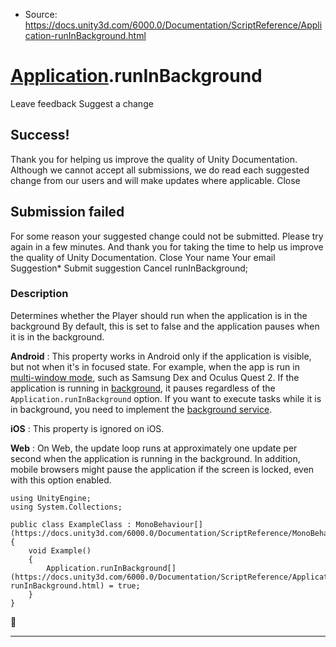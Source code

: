 * Source: https://docs.unity3d.com/6000.0/Documentation/ScriptReference/Application-runInBackground.html

#  [Application](https://docs.unity3d.com/6000.0/Documentation/ScriptReference/Application.html).runInBackground
Leave feedback
Suggest a change
## Success!
Thank you for helping us improve the quality of Unity Documentation. Although we cannot accept all submissions, we do read each suggested change from our users and will make updates where applicable.
Close
## Submission failed
For some reason your suggested change could not be submitted. Please <a>try again</a> in a few minutes. And thank you for taking the time to help us improve the quality of Unity Documentation.
Close
Your name Your email Suggestion* Submit suggestion
Cancel
runInBackground; 
### Description
Determines whether the Player should run when the application is in the background
By default, this is set to false and the application pauses when it is in the background.  
  
**Android** : This property works in Android only if the application is visible, but not when it's in focused state. For example, when the app is run in [ multi-window mode](https://developer.android.com/reference/android/app/Activity.html#isInMultiWindowMode\(\)), such as Samsung Dex and Oculus Quest 2. If the application is running in [background](https://developer.android.com/guide/background), it pauses regardless of the `Application.runInBackground` option. If you want to execute tasks while it is in background, you need to implement the [background service](https://developer.android.com/training/run-background-service/create-service).  
  
**iOS** : This property is ignored on iOS.  
  
**Web** : On Web, the update loop runs at approximately one update per second when the application is running in the background. In addition, mobile browsers might pause the application if the screen is locked, even with this option enabled.
```
using UnityEngine;
using System.Collections;  
  
public class ExampleClass : MonoBehaviour[](https://docs.unity3d.com/6000.0/Documentation/ScriptReference/MonoBehaviour.html) 
{
    void Example() 
    {
        Application.runInBackground[](https://docs.unity3d.com/6000.0/Documentation/ScriptReference/Application-runInBackground.html) = true;
    }
}

```

* * *
